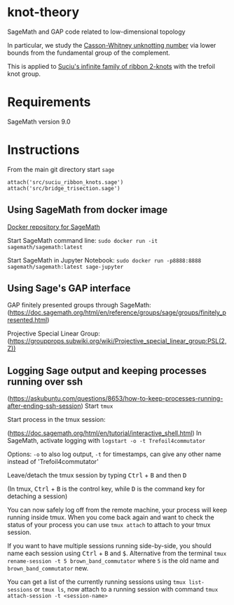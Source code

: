 # knot-theory
SageMath and GAP code related to low-dimensional topology

In particular, we study the
[Casson-Whitney unknotting number](https://arxiv.org/abs/2007.13244)
via lower bounds from the fundamental group of the complement.

This is applied to
[Suciu's infinite family of ribbon 2-knots](https://doi.org/10.1017/S0305004100063684)
with the trefoil knot group.

# Requirements

SageMath version 9.0

# Instructions

From the main git directory start `sage`

`attach('src/suciu_ribbon_knots.sage')`
`attach('src/bridge_trisection.sage')`

## Using SageMath from docker image


[Docker repository for SageMath](https://hub.docker.com/r/sagemath/sagemath/)

Start SageMath command line:
`sudo docker run -it sagemath/sagemath:latest`

Start SageMath in Jupyter Notebook:
`sudo docker run -p8888:8888 sagemath/sagemath:latest sage-jupyter`

## Using Sage's GAP interface

GAP finitely presented groups through SageMath:
(https://doc.sagemath.org/html/en/reference/groups/sage/groups/finitely_presented.html)

Projective Special Linear Group:
(https://groupprops.subwiki.org/wiki/Projective_special_linear_group:PSL(2,Z))


## Logging Sage output and keeping processes running over ssh



(https://askubuntu.com/questions/8653/how-to-keep-processes-running-after-ending-ssh-session)
Start `tmux`

Start process in the tmux session:

(https://doc.sagemath.org/html/en/tutorial/interactive_shell.html)
In SageMath, activate logging with
`logstart -o -t Trefoil4commutator`

Options: `-o` to also log output, `-t` for timestamps,
can give any other name instead of 'Trefoil4commutator'

Leave/detach the tmux session by typing
<kbd>Ctrl</kbd> + <kbd>B</kbd> and then <kbd>D</kbd>

(In tmux, <kbd>Ctrl</kbd> + <kbd>B</kbd> is the control key,
while <kbd>D</kbd> is the command key for detaching a session)

You can now safely log off from the remote machine, your process will keep running inside tmux. When you come back again and want to check the status of your process you can use `tmux attach` to attach to your tmux session.

If you want to have multiple sessions running side-by-side,
you should name each session using 
<kbd>Ctrl</kbd> + <kbd>B</kbd> and <kbd>$</kbd>.
Alternative from the terminal `tmux rename-session -t 5 brown_band_commutator`
where `5` is the old name and `brown_band_commutator` new.

You can get a list of the currently running sessions using `tmux list-sessions` or `tmux ls`,
now attach to a running session with command `tmux attach-session -t <session-name>`
